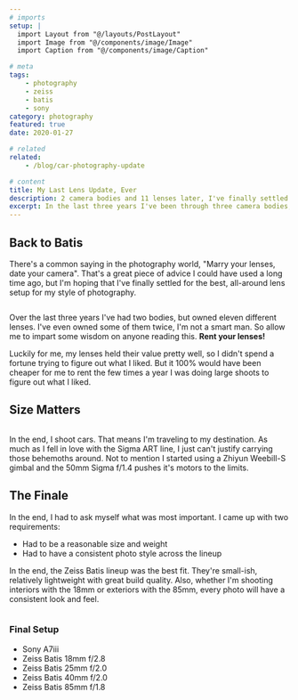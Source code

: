 ```yaml
---
# imports
setup: |
  import Layout from "@/layouts/PostLayout"
  import Image from "@/components/image/Image"
  import Caption from "@/components/image/Caption"

# meta
tags:
    - photography
    - zeiss
    - batis
    - sony
category: photography
featured: true
date: 2020-01-27

# related
related:
    - /blog/car-photography-update

# content
title: My Last Lens Update, Ever
description: 2 camera bodies and 11 lenses later, I've finally settled on a complete setup. I'm going full Batis
excerpt: In the last three years I've been through three camera bodies, eleven different lenses (some twice!), and a host of camera accessories. I think it's time to settle down with a set of quality lenses and be content. The Zeiss Batis series fits my requirements and I've had personal experience with them.
---
```


## Back to Batis
There's a common saying in the photography world, "Marry your lenses, date your camera". That's a great piece of advice I could have used a long time ago, but I'm hoping that I've finally settled for the best, all-around lens setup for my style of photography.

<figure>
    <picture>
        <Image
            file="/shoots/2020/2020-02-29-lit-show-day-three/lit-show-2020_002.jpg"
            classes="solid-shadow-yellow"
        />
    </picture>
    <Caption file="/shoots/2020/2020-02-29-lit-show-day-three/lit-show-2020_002.jpg" />
</figure>

Over the last three years I've had two bodies, but owned eleven different lenses. I've even owned some of them twice, I'm not a smart man. So allow me to impart some wisdom on anyone reading this. **Rent your lenses!**

Luckily for me, my lenses held their value pretty well, so I didn't spend a fortune trying to figure out what I liked. But it 100% would have been cheaper for me to rent the few times a year I was doing large shoots to figure out what I liked.

## Size Matters

<figure>
    <picture>
        <Image
            file="/shoots/2020/2020-02-29-lit-show-day-three/lit-show-2020_007.jpg"
            classes="solid-shadow-yellow"
        />
    </picture>
    <Caption file="/shoots/2020/2020-02-29-lit-show-day-three/lit-show-2020_007.jpg" />
</figure>

In the end, I shoot cars. That means I'm traveling to my destination. As much as I fell in love with the Sigma ART line, I just can't justify carrying those behemoths around. Not to mention I started using a Zhiyun Weebill-S gimbal and the 50mm Sigma f/1.4 pushes it's motors to the limits.

## The Finale
In the end, I had to ask myself what was most important. I came up with two requirements:
- Had to be a reasonable size and weight
- Had to have a consistent photo style across the lineup

In the end, the Zeiss Batis lineup was the best fit. They're small-ish, relatively lightweight with great build quality. Also, whether I'm shooting interiors with the 18mm or exteriors with the 85mm, every photo will have a consistent look and feel.

<figure>
    <picture>
        <Image
            file="/shoots/2020/2020-02-29-lit-show-day-three/lit-show-2020_012.jpg"
            classes="solid-shadow-yellow"
        />
    </picture>
    <Caption file="/shoots/2020/2020-02-29-lit-show-day-three/lit-show-2020_012.jpg" />
</figure>

### Final Setup
- Sony A7iii
- Zeiss Batis 18mm f/2.8
- Zeiss Batis 25mm f/2.0
- Zeiss Batis 40mm f/2.0
- Zeiss Batis 85mm f/1.8